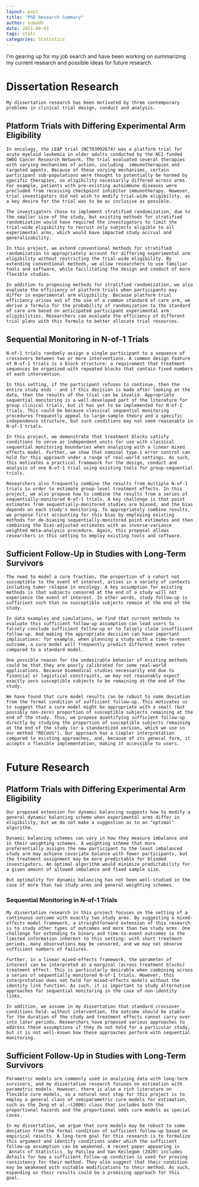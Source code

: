 ```yaml
---
layout: post
title: "PhD Research Summary"
author: subodh
date: 2021-08-01
tags: stats
categories: Statistics
---
```

    
I'm gearing up for my job search and have been working on summarizing my current research and possible ideas for future research.

# Dissertation Research
	My dissertation research has been motivated by three contemporary problems in clinical trial design, conduct and analysis. 
	
## Platform Trials with Differing Experimental Arm Eligibility
	In oncology, the LEAP trial (NCT03092674) was a platform trial for acute myeloid leukemia in older adults conducted by the NCI-funded SWOG Cancer Research Network. The trial evaluated several therapies with varying mechanisms of action, including  immunotherapies and targeted agents. Because of these varying mechanisms, certain participant sub-populations were thought to potentially be harmed by specific therapies, so eligibility necessarily differed across arms. For example, patients with pre-existing autoimmune diseases were precluded from receiving checkpoint inhibitor immunotherapy. However, trial investigators did not wish to modify trial-wide eligibility, as a key desire for the trial was to be as inclusive as possible.
	
	The investigators chose to implement stratified randomization, due to the smaller size of the study, but existing methods for stratified randomization would have required the investigators to limit the trial-wide eligibility to recruit only subjects eligible to all experimental arms, which would have impacted study accrual and generalizability. 
	
	In this project, we extend conventional methods for stratified randomization to appropriately account for differing experimental arm eligibility without restricting the trial-wide eligibility. By extending conventional methods, we allow researchers to use familiar tools and software, while facilitating the design and conduct of more flexible studies.
	
	In addition to proposing methods for stratified randomization, we also evaluate the efficiency of platform trials when participants may differ in experimental arm eligibility. Because platform trial efficiency arises out of the use of a common standard of care arm, we derive a formula for the probability of randomization to the standard of care arm based on anticipated participant experimental arm eligibilities. Researchers can evaluate the efficiency of different trial plans with this formula to better allocate trial resources.
	
## Sequential Monitoring in N-of-1 Trials
	N-of-1 trials randomly assign a single participant to a sequence of crossovers between two or more interventions. A common design feature of N-of-1 trials is a block structure: a requirement that treatment sequences be organized with repeated blocks that contain fixed numbers of each intervention. 
	
	In this setting, if the participant refuses to continue, then the entire study ends - and if this decision is made after looking at the data, then the results of the trial can be invalid. Appropriate sequential monitoring is a well-developed part of the literature for group clinical trials, but it has yet to be implemented for N-of-1 trials. This could be because classical sequential monitoring procedures frequently appeal to large-sample theory and a specific independence structure, but such conditions may not seem reasonable in N-of-1 trials. 
	
	In this project, we demonstrate that treatment blocks satisfy conditions to serve as independent units for use with classical sequential monitoring boundaries when analyzing with a linear mixed effects model. Further, we show that nominal type-1 error control can hold for this approach under a range of real-world settings. As such, this motivates a practical framework for the design, conduct and analysis of one N-of-1 trial using existing tools for group-sequential trials.
	
	Researchers also frequently combine the results from multiple N-of-1 trials in order to estimate group-level treatment effects. In this project, we also propose how to combine the results from a series of sequentially-monitored N-of-1 trials. A key challenge is that point estimates from sequentially-monitored studies are biased, and the bias depends on each study's monitoring. To appropriately combine results, we propose first accounting for this bias by employing existing methods for de-biasing sequentially-monitored point estimates and then combining the bias-adjusted estimates with an inverse-variance weighted meta-analysis procedure. Again, this proposal allows researchers in this setting to employ existing tools and software.
	
## Sufficient Follow-Up in Studies with Long-Term Survivors
	The need to model a cure fraction, the proportion of a cohort not susceptible to the event of interest, arises in a variety of contexts including tumor relapse in oncology. A key assumption for existing methods is that subjects censored at the end of a study will not experience the event of interest. In other words, study follow-up is sufficient such that no susceptible subjects remain at the end of the study.
	
	In data examples and simulations, we find that current methods to evaluate this sufficient follow-up assumption can lead users to falsely conclude sufficient follow-up or to falsely claim insufficient follow-up. And making the appropriate decision can have important implications: for example, when planning a study with a time-to-event outcome, a cure model will frequently predict different event rates compared to a standard model.
	
	One possible reason for the undesirable behavior of existing methods could be that they are poorly calibrated for some real-world applications. Because biomedical studies necessarily end due to financial or logistical constraints, we may not reasonably expect exactly zero susceptible subjects to be remaining at the end of the study. 
	
	We have found that cure model results can be robust to some deviation from the formal condition of sufficient follow-up. This motivates us to suggest that a cure model might be appropriate with a small (but possibly non-zero) proportion of susceptible subjects remaining at the end of the study. Thus, we propose quantifying sufficient follow-up directly by studying the proportion of susceptible subjects remaining at the end of the study (or a standardized version, which we use in our method "RECeUS"). Our approach has a simpler interpretation compared to existing approaches, and, because of its general form, it accepts a flexible implementation, making it accessible to users.
	
# Future Research
	
## Platform Trials with Differing Experimental Arm Eligibility
	Our proposed extension for dynamic balancing suggests how to modify a general dynamic balancing scheme when experimental arms differ in eligibility, but we do not make a suggestion as to an "optimal" algorithm.
	
	Dynamic balancing schemes can vary in how they measure imbalance and in their weighting schemes. A weighting scheme that more preferentially assigns the new participant to the least imbalanced study arm may achieve covariate balance with fewer participants, but the treatment assignment may be more predictable for blinded investigators. An optimal algorithm would minimize predictability for a given amount of allowed imbalance and fixed sample size. 
	
	But optimality for dynamic balancing has not been well-studied in the case of more than two study arms and general weighting schemes. 
	
### Sequential Monitoring in N-of-1 Trials
	My dissertation research in this project focuses on the setting of a continuous outcome with exactly two study arms. By suggesting a mixed-effects model framework, a straightforward extension of this research is to study other types of outcomes and more than two study arms. One challenge for extending to binary and time-to-event outcomes is the limited information inherent to this setting: with short treatment periods, many observations may be censored, and we may not observe sufficient numbers of failures. 
	
	Further, in a linear mixed-effects framework, the parameter of interest can be interpreted as a marginal (across treatment blocks) treatment effect. This is particularly desirable when combining across a series of sequentially monitored N-of-1 trials. However, this interpretation does not hold for mixed-effects models without the identity link function. As such, it is important to study alternative approaches for sequential monitoring in the case of non-identity links.
	
	In addition, we assume in my dissertation that standard crossover conditions hold: without intervention, the outcome should be stable for the duration of the study and treatment effects cannot carry over into later periods. Researchers have proposed various approaches to address these assumptions if they do not hold for a particular study, but it is not well-known how these approaches perform with sequential monitoring. 
	
## Sufficient Follow-Up in Studies with Long-Term Survivors
	Parametric models are commonly used in analyzing data with long-term survivors, and my dissertation research focuses on estimation with parametric models. However, there is also a rich literature on flexible cure models, so a natural next step for this project is to employ a general class of semiparametric cure models for estimation, such as the Zeng et al.~(2006) class that includes both the proportional hazards and the proportional odds cure models as special cases. 
	
	In my dissertation, we argue that cure models may be robust to some deviation from the formal condition of sufficient follow-up based on empirical results. A long-term goal for this research is to formalize this argument and identify conditions under which the sufficient follow-up assumption can be weakened. A recent paper appearing in _Annals of Statistics_ by Patilea and Van Keilegom (2020) includes details for how a sufficient follow-up condition is used for proving consistency for their method. They also suggest that their condition may be weakened with suitable modifications to their method. As such, expanding on their results could be a promising approach for this goal.